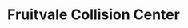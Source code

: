 ---
title: "Fruitvale Collision Center"
url: /oakland/fruitvale-collision-center/
shop: car repair
---